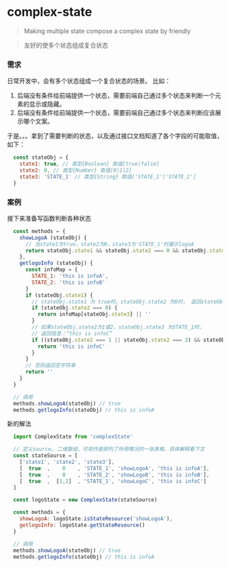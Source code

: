 # complex-state
> Making multiple state compose a complex state by friendly

> 友好的使多个状态组成复合状态

### 需求
日常开发中，会有多个状态组成一个复合状态的场景。
比如：
  1. 后端没有条件给前端提供一个状态，需要前端自己通过多个状态来判断一个元素的显示或隐藏。
  2. 后端没有条件给前端提供一个状态，需要前端自己通过多个状态来判断应该展示哪个文案。

于是。。。拿到了需要判断的状态，以及通过接口文档知道了各个字段的可能取值，如下：
```javascript
  const stateObj = {
    state1: true, // 类型{Boolean} 取值[true|false]
    state2: 0, // 类型{Number} 取值[0|1|2]
    state3: 'STATE_1' // 类型{String} 取值['STATE_1'|'STATE_2']
  }
```
### 案例
接下来准备写函数判断各种状态
```javascript
  const methods = {
    showLogoA (stateObj) {
      // 当state1为true，state2为0，state3为'STATE_1'时展示logoA
      return stateObj.state1 && stateObj.state2 === 0 && stateObj.state3 === 'STATE_1'
    },
    getlogoInfo (stateObj) {
      const infoMap = {
        STATE_1: 'this is infoA',
        STATE_2: 'this is infoB'
      }
      if (stateObj.state1) {
        // stateObj.state1 为 true时，stateObj.state2 为0时， 返回stateObj.state3在infoMap中对应的状态信息
        if (stateObj.state2 === 0) {
          return infoMap[stateObj.state3] || ''
        }
        // 如果stateObj.state2为1或2，stateObj.state3 为STATE_1时，
        // 返回信息：“this is infoC”
        if ((stateObj.state2 === 1 || stateObj.state2 === 2) && stateObj.state3 === 'STATE_1') {
          return 'this is infoC'
        }
      }
      // 否则返回空字符串
      return ''
    }
  }

  // 调用
  methods.showLogoA(stateObj) // true
  methods.getlogoInfo(stateObj) // this is infoA
```
新的解法
```javascript
  import ComplexState from 'complexState'

  // 定义source, 二维数组，可视作是排列了所用情况的一张表格，具体解释看下文
  const stateSource = [
    ['state1', 'state2', 'state3'],
    [  true  ,    0    , 'STATE_1', 'showLogoA', 'this is infoA'],
    [  true  ,    0    , 'STATE_2', 'showLogoB', 'this is infoB'],
    [  true  ,  [1,2]  , 'STATE_1', 'showLogoC', 'this is infoC']
  ]

  const logoState = new ComplexState(stateSource)

  const methods = {
    showLogoA: logoState.isStateResource('showLogoA'),
    getlogoInfo: logoState.getStateResource()
  }

  // 调用
  methods.showLogoA(stateObj) // true
  methods.getlogoInfo(stateObj) // this is infoA
```


